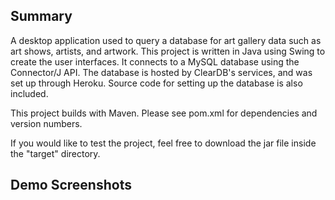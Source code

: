 ## Summary

A desktop application used to query a database for art gallery data such as art shows, artists, and artwork. This project is written in Java using Swing to create the user interfaces. It connects to a MySQL database using the Connector/J API. The database is hosted by ClearDB's services, and was set up through Heroku. Source code for setting up the database is also included.

This project builds with Maven. Please see pom.xml for dependencies and version numbers. 

If you would like to test the project, feel free to download the jar file inside the "target" directory.

## Demo Screenshots

